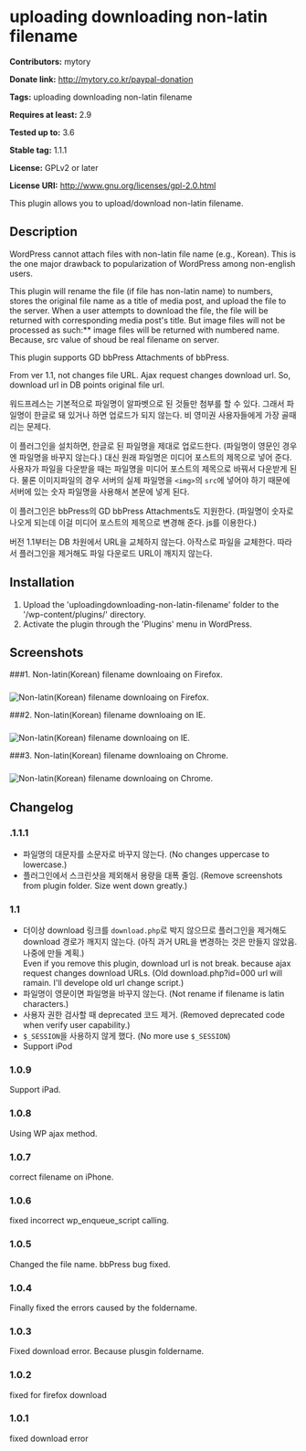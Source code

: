 # uploading downloading non-latin filename #
**Contributors:** mytory  
**Donate link:** http://mytory.co.kr/paypal-donation  
**Tags:** uploading downloading non-latin filename  
**Requires at least:** 2.9  
**Tested up to:** 3.6  
**Stable tag:** 1.1.1  
**License:** GPLv2 or later  
**License URI:** http://www.gnu.org/licenses/gpl-2.0.html  

This plugin allows you to upload/download non-latin filename.

## Description ##

WordPress cannot attach files with non-latin file name (e.g., Korean). This is the one major drawback to popularization of WordPress among non-english users.

This plugin will rename the file (if file has non-latin name) to numbers, stores the original file name as a title of media post, and upload the file to the server. When a user attempts to download the file, the file will be returned with corresponding media post's title. But image files will not be processed as such:** image files will be returned with numbered name. Because, src value of shoud be real filename on server.  

This plugin supports GD bbPress Attachments of bbPress.

From ver 1.1, not changes file URL. Ajax request changes download url. So, download url in DB points original file url.

워드프레스는 기본적으로 파일명이 알파벳으로 된 것들만 첨부를 할 수 있다. 그래서 파일명이 한글로 돼 있거나 하면 업로드가 되지 않는다. 비 영미권 사용자들에게 가장 골때리는 문제다.

이 플러그인을 설치하면, 한글로 된 파일명을 제대로 업로드한다. (파일명이 영문인 경우엔 파일명을 바꾸지 않는다.) 대신 원래 파일명은 미디어 포스트의 제목으로 넣어 준다. 사용자가 파일을 다운받을 때는 파일명을 미디어 포스트의 제목으로 바꿔서 다운받게 된다. 물론 이미지파일의 경우 서버의 실제 파일명을 `<img>`의 `src`에 넣어야 하기 때문에 서버에 있는 숫자 파일명을 사용해서 본문에 넣게 된다.

이 플러그인은 bbPress의 GD bbPress Attachments도 지원한다. (파일명이 숫자로 나오게 되는데 이걸 미디어 포스트의 제목으로 변경해 준다. js를 이용한다.)

버전 1.1부터는 DB 차원에서 URL을 교체하지 않는다. 아작스로 파일을 교체한다. 따라서 플러그인을 제거해도 파일 다운로드 URL이 깨지지 않는다.

## Installation ##

1. Upload the 'uploadingdownloading-non-latin-filename' folder to the '/wp-content/plugins/' directory. 
1. Activate the plugin through the 'Plugins' menu in WordPress.

## Screenshots ##

###1. Non-latin(Korean) filename downloaing on Firefox.###
![Non-latin(Korean) filename downloaing on Firefox.](http://s.wordpress.org/extend/plugins/uploadingdownloading-non-latin-filename/screenshot-1.png)

###2. Non-latin(Korean) filename downloaing on IE.###
![Non-latin(Korean) filename downloaing on IE.](http://s.wordpress.org/extend/plugins/uploadingdownloading-non-latin-filename/screenshot-2.png)

###3. Non-latin(Korean) filename downloaing on Chrome.###
![Non-latin(Korean) filename downloaing on Chrome.](http://s.wordpress.org/extend/plugins/uploadingdownloading-non-latin-filename/screenshot-3.png)


## Changelog ##

### .1.1.1 ###
* 파일명의 대문자를 소문자로 바꾸지 않는다. (No changes uppercase to lowercase.)
* 플러그인에서 스크린샷을 제외해서 용량을 대폭 줄임. (Remove screenshots from plugin folder. Size went down greatly.)

### 1.1 ###
* 더이상 download 링크를 `download.php`로 박지 않으므로 플러그인을 제거해도 download 경로가 깨지지 않는다.
  (아직 과거 URL을 변경하는 것은 만들지 않았음. 나중에 만들 계획.)    
  Even if you remove this plugin, download url is not break. because ajax request changes download URLs.
  (Old download.php?id=000 url will ramain. I'll develope old url change script.)
* 파일명이 영문이면 파일명을 바꾸지 않는다. (Not rename if filename is latin characters.)
* 사용자 권한 검사할 때 deprecated 코드 제거. (Removed deprecated code when verify user capability.)
* `$_SESSION`을 사용하지 않게 했다. (No more use `$_SESSION`)
* Support iPod

### 1.0.9 ###
Support iPad.

### 1.0.8 ###
Using WP ajax method.

### 1.0.7 ###
correct filename on iPhone.

### 1.0.6 ###
fixed incorrect wp_enqueue_script calling.

### 1.0.5 ###
Changed the file name. bbPress bug fixed.

### 1.0.4 ###
Finally fixed the errors caused by the foldername.

### 1.0.3 ###
Fixed download error. Because plusgin foldername. 

### 1.0.2 ###
fixed for firefox download

### 1.0.1 ###
fixed download error
